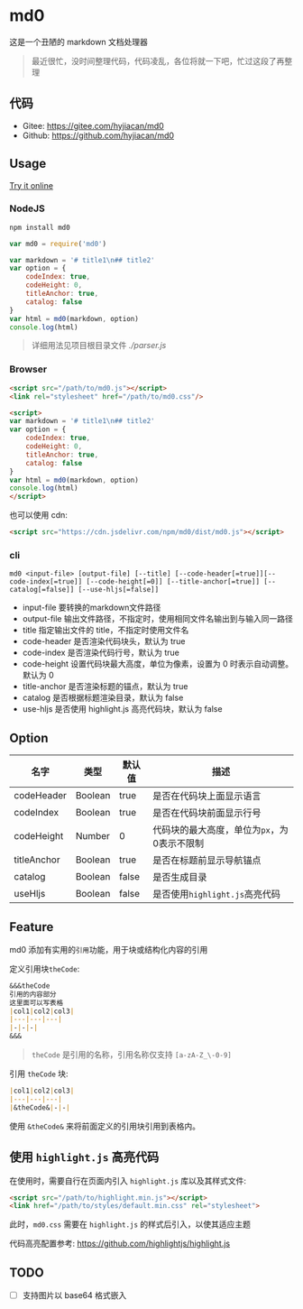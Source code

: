 # md0

这是一个丑陋的 markdown 文档处理器

> 最近很忙，没时间整理代码，代码凌乱，各位将就一下吧，忙过这段了再整理

## 代码

- Gitee: https://gitee.com/hyjiacan/md0
- Github: https://github.com/hyjiacan/md0

## Usage

[Try it online](https://hyjiacan.github.io/md0/sample.html)

### NodeJS

```bash
npm install md0
```

```javascript
var md0 = require('md0')

var markdown = '# title1\n## title2'
var option = {
    codeIndex: true,
    codeHeight: 0,
    titleAnchor: true,
    catalog: false
}
var html = md0(markdown, option)
console.log(html)
```

> 详细用法见项目根目录文件 *./parser.js*

### Browser

```html
<script src="/path/to/md0.js"></script>
<link rel="stylesheet" href="/path/to/md0.css"/>

<script>
var markdown = '# title1\n## title2'
var option = {
    codeIndex: true,
    codeHeight: 0,
    titleAnchor: true,
    catalog: false
}
var html = md0(markdown, option)
console.log(html)
</script>
```

也可以使用 cdn:

```html
<script src="https://cdn.jsdelivr.com/npm/md0/dist/md0.js"></script>
```

### cli

```shell script
md0 <input-file> [output-file] [--title] [--code-header[=true]][--code-index[=true]] [--code-height[=0]] [--title-anchor[=true]] [--catalog[=false]] [--use-hljs[=false]]
```

- input-file 要转换的markdown文件路径
- output-file 输出文件路径，不指定时，使用相同文件名输出到与输入同一路径
- title 指定输出文件的 title，不指定时使用文件名
- code-header 是否渲染代码块头，默认为 true
- code-index 是否渲染代码行号，默认为 true
- code-height 设置代码块最大高度，单位为像素，设置为 0 时表示自动调整。默认为 0
- title-anchor 是否渲染标题的锚点，默认为 true
- catalog 是否根据标题渲染目录，默认为 false
- use-hljs 是否使用 highlight.js 高亮代码块，默认为 false

## Option

|名字|类型|默认值|描述|
|---|---|---|---|
|codeHeader|Boolean|true|是否在代码块上面显示语言|
|codeIndex|Boolean|true|是否在代码块前面显示行号|
|codeHeight|Number|0|代码块的最大高度，单位为`px`，为0表示不限制|
|titleAnchor|Boolean|true|是否在标题前显示导航锚点|
|catalog|Boolean|false|是否生成目录|
|useHljs|Boolean|false|是否使用`highlight.js`高亮代码|

## Feature

md0 添加有实用的`引用`功能，用于块或结构化内容的引用

定义引用块`theCode`:

```markdown
&&&theCode
引用的内容部分
这里面可以写表格
|col1|col2|col3|
|---|---|---|
|-|-|-|
&&&
```

> `theCode` 是引用的名称，引用名称仅支持 `[a-zA-Z_\-0-9]`

引用 `theCode` 块:

```markdown
|col1|col2|col3|
|---|---|---|
|&theCode&|-|-|
```
使用 `&theCode&` 来将前面定义的引用块引用到表格内。

## 使用 `highlight.js` 高亮代码

在使用时，需要自行在页面内引入 `highlight.js` 库以及其样式文件:

```html
<script src="/path/to/highlight.min.js"></script>
<link href="/path/to/styles/default.min.css" rel="stylesheet">
```

此时，`md0.css` 需要在 `highlight.js` 的样式后引入，以使其适应主题

代码高亮配置参考: https://github.com/highlightjs/highlight.js

## TODO

- [ ] 支持图片以 base64 格式嵌入
